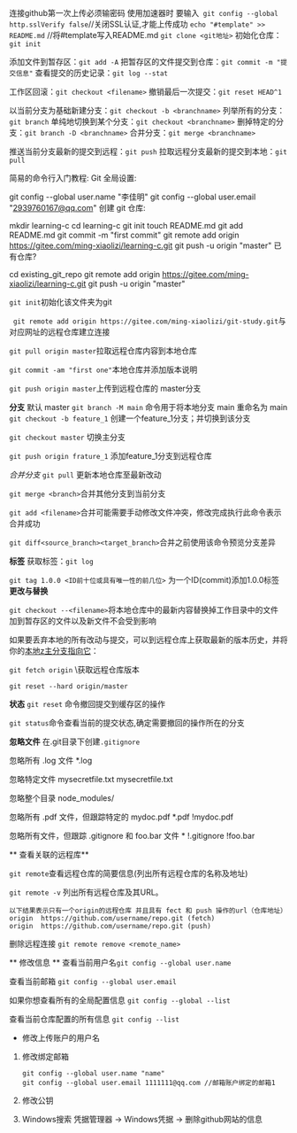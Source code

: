连接github第一次上传必须输密码
使用加速器时 要输入` git config --global http.sslVerify false`//关闭SSL认证,才能上传成功
`echo "#template" >> README.md` //将#template写入README.md
`git clone <git地址>`
初始化仓库：`git init` 

添加文件到暂存区：`git add -A`
把暂存区的文件提交到仓库：`git commit -m "提交信息"`
查看提交的历史记录：`git log --stat`

工作区回滚：`git checkout <filename>`
撤销最后一次提交：`git reset HEAD^1`

以当前分支为基础新建分支：`git checkout -b <branchname>`
列举所有的分支：`git branch`
单纯地切换到某个分支：`git checkout <branchname>`
删掉特定的分支：`git branch -D <branchname>`
合并分支：`git merge <branchname>`

推送当前分支最新的提交到远程：`git push`
拉取远程分支最新的提交到本地：`git pull`

简易的命令行入门教程:
Git 全局设置:

git config --global user.name "李佳明"
git config --global user.email "2939760167@qq.com"
创建 git 仓库:

mkdir learning-c
cd learning-c
git init 
touch README.md
git add README.md
git commit -m "first commit"
git remote add origin https://gitee.com/ming-xiaolizi/learning-c.git
git push -u origin "master"
已有仓库?

cd existing_git_repo
git remote add origin https://gitee.com/ming-xiaolizi/learning-c.git
git push -u origin "master"

`git init`初始化该文件夹为git

` git remote add origin https://gitee.com/ming-xiaolizi/git-study.git`与对应网址的远程仓库建立连接

`git pull origin master`拉取远程仓库内容到本地仓库

`git commit -am "first one"`本地仓库并添加版本说明

`git push origin master`上传到远程仓库的 master分支

**分支**
默认 master
`git branch -M main` 命令用于将本地分支 main 重命名为 main
`git checkout -b feature_1` 创建一个feature_1分支；并切换到该分支

`git checkout master` 切换主分支

`git push origin frature_1` 添加feature_1分支到远程仓库

_合并分支_
`git pull` 更新本地仓库至最新改动

`git merge <branch>`合并其他分支到当前分支

`git add <filename>`合并可能需要手动修改文件冲突，修改完成执行此命令表示合并成功

`git diff<source_branch><target_branch>`合并之前使用该命令预览分支差异

**标签**
获取标签：`git log`

`git tag 1.0.0 <ID前十位或具有唯一性的前几位>` 为一个ID(commit)添加1.0.0标签
**更改与替换**

`git checkout --<filename>`将本地仓库中的最新内容替换掉工作目录中的文件 加到暂存区的文件以及新文件不会受到影响

如果要丢弃本地的所有改动与提交，可以到远程仓库上获取最新的版本历史，并将你的<u>本地z主分支指向它</u>：

`git fetch origin` \\获取远程仓库版本

`git reset --hard origin/master`

**状态**
`git reset`	命令撤回提交到缓存区的操作

`git status`命令查看当前的提交状态,确定需要撤回的操作所在的分支

**忽略文件**
在.git目录下创建`.gitignore`

忽略所有 .log 文件
*.log
 
忽略特定文件 mysecretfile.txt
mysecretfile.txt
 
忽略整个目录
node_modules/
 
忽略所有 .pdf 文件，但跟踪特定的 mydoc.pdf
*.pdf
!mydoc.pdf
 
忽略所有文件，但跟踪 .gitignore 和 foo.bar 文件
*
!.gitignore
!foo.bar

** 查看关联的远程库**

`git remote`查看远程仓库的简要信息(列出所有远程仓库的名称及地址)

`git remote -v` 列出所有远程仓库及其URL。
```
以下结果表示只有一个origin的远程仓库 并且具有 fect 和 push 操作的url（仓库地址）
origin  https://github.com/username/repo.git (fetch)
origin  https://github.com/username/repo.git (push)
```
删除远程连接 `git remote remove <remote_name>`

** 修改信息 **
查看当前用户名`git config --global user.name`

查看当前邮箱 `git config --global user.email`

如果你想查看所有的全局配置信息 `git config --global --list`

查看当前仓库配置的所有信息 `git config --list`

* 修改上传账户的用户名
1. 修改绑定邮箱
	```
	git config --global user.name "name" 
	git config --global user.email 1111111@qq.com //邮箱账户绑定的邮箱1
	```
2. 修改公钥

3. Windows搜索 凭据管理器 -> Windows凭据 -> 删除github网站的信息
